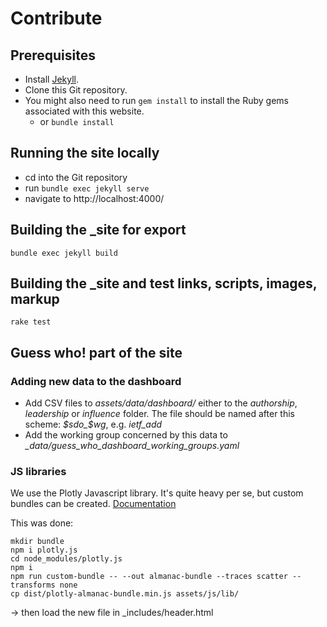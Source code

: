 # Contribute

## Prerequisites

* Install [Jekyll](https://jekyllrb.com/docs/installation/).
* Clone this Git repository.
* You might also need to run `gem install` to install the Ruby gems
  associated with this website.
  - or `bundle install`

## Running the site locally

* cd into the Git repository
* run `bundle exec jekyll serve`
* navigate to http://localhost:4000/

## Building the _site for export

`bundle exec jekyll build`

## Building the _site and test links, scripts, images, markup

`rake test`

## Guess who! part of the site

### Adding new data to the dashboard

- Add CSV files to *assets/data/dashboard/* either to the *authorship*,
  *leadership* or *influence* folder. The file should be named after
  this scheme: *$sdo_$wg*, e.g. *ietf_add*
- Add the working group concerned by this data to *_data/guess_who_dashboard_working_groups.yaml*

### JS libraries

We use the Plotly Javascript library. It's quite heavy per se, but
custom bundles can be created. [Documentation](https://github.com/plotly/plotly.js/blob/master/CUSTOM_BUNDLE.md)

This was done:

```
mkdir bundle
npm i plotly.js
cd node_modules/plotly.js
npm i
npm run custom-bundle -- --out almanac-bundle --traces scatter --transforms none
cp dist/plotly-almanac-bundle.min.js assets/js/lib/
```

→ then load the new file in _includes/header.html
